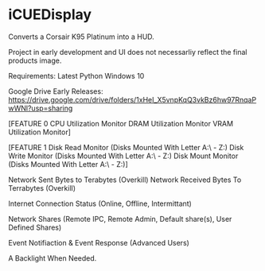# iCUEDisplay

Converts a Corsair K95 Platinum into a HUD.

Project in early development and UI does not necessarliy reflect the final products image.

Requirements:
Latest Python
Windows 10

Google Drive Early Releases: https://drive.google.com/drive/folders/1xHeI_X5vnpKqQ3vkBz6hw97RnqaPwWNl?usp=sharing

[FEATURE 0
CPU Utilization Monitor
DRAM Utilization Monitor
VRAM Utilization Monitor]

[FEATURE 1
Disk Read Monitor (Disks Mounted With Letter A:\ - Z:\)
Disk Write Monitor (Disks Mounted With Letter A:\ - Z:\)
Disk Mount Monitor (Disks Mounted With Letter A:\ - Z:\)]

Network Sent Bytes to Terabytes (Overkill)
Network Received Bytes To Terrabytes (Overkill)

Internet Connection Status (Online, Offline, Intermittant)

Network Shares (Remote IPC, Remote Admin, Default share(s), User Defined Shares)

Event Notifiaction & Event Response (Advanced Users)

A Backlight When Needed.
